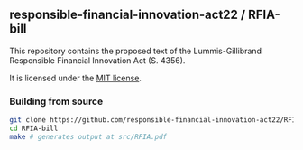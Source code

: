 ##  responsible-financial-innovation-act22 / RFIA-bill

This repository contains the proposed text of the Lummis-Gillibrand Responsible Financial Innovation Act (S. 4356).

It is licensed under the [MIT license](LICENSE).

### Building from source

```sh
git clone https://github.com/responsible-financial-innovation-act22/RFIA-bill.git
cd RFIA-bill
make # generates output at src/RFIA.pdf
```

